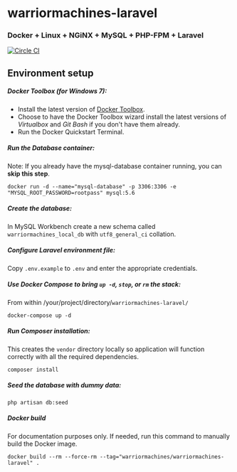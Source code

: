 # warriormachines-laravel

### Docker + Linux + NGiNX + MySQL + PHP-FPM + Laravel

[![Circle CI](https://circleci.com/gh/WarriorMachines/warriormachines-laravel.svg?style=svg&circle-token=049e6ec1339aca262d50128ac67e148dbc0a1318)](https://circleci.com/gh/WarriorMachines/warriormachines-laravel)

## Environment setup

##### Docker Toolbox (for Windows 7):
* Install the latest version of [Docker Toolbox](https://www.docker.com/toolbox).
* Choose to have the Docker Toolbox wizard install the latest versions of *Virtualbox* and *Git Bash* if you don't have them already.
* Run the Docker Quickstart Terminal.

##### Run the *Database* container:
Note: If you already have the mysql-database container running, you can **skip this step**.
```shell
docker run -d --name="mysql-database" -p 3306:3306 -e "MYSQL_ROOT_PASSWORD=rootpass" mysql:5.6
```

##### Create the database:
In MySQL Workbench create a new schema called `warriormachines_local_db` with `utf8_general_ci` collation.

##### Configure Laravel environment file:
Copy `.env.example` to `.env` and enter the appropriate credentials. 

##### Use *Docker Compose* to bring `up -d`, `stop`, or `rm` the stack:
From within /your/project/directory/`warriormachines-laravel/`
```shell
docker-compose up -d
```

##### Run Composer installation:
This creates the `vendor` directory locally so application will function correctly with all the required dependencies.
```shell
composer install
```

##### Seed the database with dummy data:
```shell
php artisan db:seed
```

##### Docker build
For documentation purposes only. If needed, run this command to manually build the Docker image.
```shell
docker build --rm --force-rm --tag="warriormachines/warriormachines-laravel" .
```
